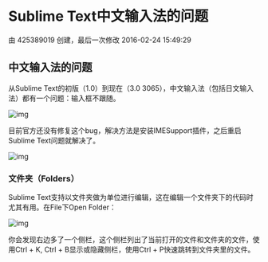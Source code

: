 # Sublime Text中文输入法的问题

由 425389019 创建，最后一次修改 2016-02-24 15:49:29

## 中文输入法的问题

从Sublime Text的初版（1.0）到现在（3.0 3065），中文输入法（包括日文输入法）都有一个问题：输入框不跟随。

![img](https://img.w3cschool.cn/attachments/image/cimg/2015-09-05_55ea708f646f9.jpg)

目前官方还没有修复这个bug，解决方法是安装IMESupport插件，之后重启Sublime Text问题就解决了。

![img](https://img.w3cschool.cn/attachments/image/cimg/2015-09-05_55ea708fe1df6.jpg)

### 文件夹（Folders）

Sublime Text支持以文件夹做为单位进行编辑，这在编辑一个文件夹下的代码时尤其有用。在File下Open Folder：

![img](https://img.w3cschool.cn/attachments/image/cimg/2015-09-05_55ea70905611e.jpg)

你会发现右边多了一个侧栏，这个侧栏列出了当前打开的文件和文件夹的文件，使用Ctrl + K, Ctrl + B显示或隐藏侧栏，使用Ctrl + P快速跳转到文件夹里的文件。